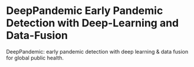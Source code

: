 # DeepPandemic Early Pandemic Detection with Deep-Learning and Data-Fusion
DeepPandemic: early pandemic detection with deep learning &amp; data fusion for global public health.
